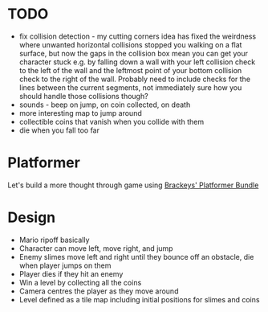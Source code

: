 # TODO
- fix collision detection - my cutting corners idea has fixed the weirdness where unwanted horizontal collisions stopped you walking on a flat surface, but now the gaps in the collision box mean you can get your character stuck e.g. by falling down a wall with your left collision check to the left of the wall and the leftmost point of your bottom collision check to the right of the wall. Probably need to include checks for the lines between the current segments, not immediately sure how you should handle those collisions though?
- sounds - beep on jump, on coin collected, on death
- more interesting map to jump around
- collectible coins that vanish when you collide with them
- die when you fall too far

# Platformer
Let's build a more thought through game using [Brackeys' Platformer Bundle](https://brackeysgames.itch.io/brackeys-platformer-bundle)

# Design
- Mario ripoff basically
- Character can move left, move right, and jump
- Enemy slimes move left and right until they bounce off an obstacle, die when player jumps on them
- Player dies if they hit an enemy
- Win a level by collecting all the coins
- Camera centres the player as they move around
- Level defined as a tile map including initial positions for slimes and coins
